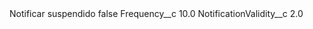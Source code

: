 <?xml version="1.0" encoding="UTF-8"?>
<CustomMetadata xmlns="http://soap.sforce.com/2006/04/metadata" xmlns:xsi="http://www.w3.org/2001/XMLSchema-instance" xmlns:xsd="http://www.w3.org/2001/XMLSchema">
    <label>Notificar suspendido</label>
    <protected>false</protected>
    <values>
        <field>Frequency__c</field>
        <value xsi:type="xsd:double">10.0</value>
    </values>
    <values>
        <field>NotificationValidity__c</field>
        <value xsi:type="xsd:double">2.0</value>
    </values>
</CustomMetadata>
